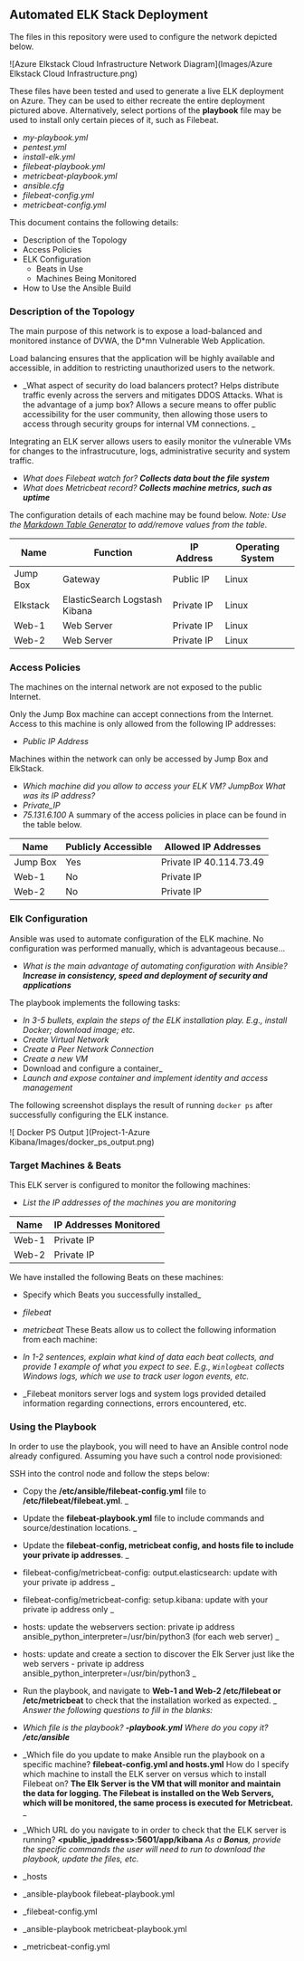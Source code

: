 ## Automated ELK Stack Deployment

The files in this repository were used to configure the network depicted below.

![Azure Elkstack Cloud Infrastructure Network Diagram](Images/Azure Elkstack Cloud Infrastructure.png)

These files have been tested and used to generate a live ELK deployment on Azure. They can be used to either recreate the entire deployment pictured above. Alternatively, select portions of the **playbook** file may be used to install only certain pieces of it, such as Filebeat.

  - _my-playbook.yml_
  - _pentest.yml_
  - _install-elk.yml_
  - _filebeat-playbook.yml_
  - _metricbeat-playbook.yml_
  - _ansible.cfg_
  - _filebeat-config.yml_
  - _metricbeat-config.yml_
  

This document contains the following details:
- Description of the Topology
- Access Policies
- ELK Configuration
  - Beats in Use
  - Machines Being Monitored
- How to Use the Ansible Build


### Description of the Topology

The main purpose of this network is to expose a load-balanced and monitored instance of DVWA, the D*mn Vulnerable Web Application.

Load balancing ensures that the application will be highly available and accessible, in addition to restricting unauthorized users to the network.
- _What aspect of security do load balancers protect? Helps distribute traffic evenly across the servers and mitigates DDOS Attacks.  What is the advantage of a jump box? Allows a secure means to offer public accessibility for the user community, then allowing those users to access through security groups for internal VM connections. _

Integrating an ELK server allows users to easily monitor the vulnerable VMs for changes to the infrastrucuture, logs, administrative security and system traffic.
- _What does Filebeat watch for? **Collects data bout the file system**_
- _What does Metricbeat record? **Collects machine metrics, such as uptime**_

The configuration details of each machine may be found below.
_Note: Use the [Markdown Table Generator](http://www.tablesgenerator.com/markdown_tables) to add/remove values from the table_.

| Name        | Function                                      | IP Address | Operating System |
|-------------|--------------------------------------|--------------|-----------------------|
| Jump Box | Gateway                                      | Public IP    | Linux                       |
| Elkstack    |  ElasticSearch Logstash Kibana |  Private IP  | Linux                       |
| Web-1       |  Web Server                                 | Private IP   | Linux                      |
| Web-2       |  Web Server                                 | Private IP   | Linux                      |

### Access Policies

The machines on the internal network are not exposed to the public Internet. 

Only the Jump Box machine can accept connections from the Internet. Access to this machine is only allowed from the following IP addresses:
- _Public IP Address_


Machines within the network can only be accessed by Jump Box and ElkStack.
- _Which machine did you allow to access your ELK VM? JumpBox What was its IP address?_
- _Private_IP_
- _75.131.6.100_
A summary of the access policies in place can be found in the table below.

| Name        | Publicly Accessible | Allowed IP Addresses     |
|-------------|------------------------|-----------------------------|
| Jump Box | Yes                           | Private IP  40.114.73.49 |
| Web-1       |  No                           |  Private IP                       |
| Web-2       |  No                           |   Private IP                      |

### Elk Configuration

Ansible was used to automate configuration of the ELK machine. No configuration was performed manually, which is advantageous because...
- _What is the main advantage of automating configuration with Ansible? **Increase in consistency, speed and deployment of security and applications**_

The playbook implements the following tasks:
- _In 3-5 bullets, explain the steps of the ELK installation play. E.g., install Docker; download image; etc._
- _Create Virtual Network_
- _Create a Peer Network Connection_
- _Create a new VM_
- Download and configure a container_
- _Launch and expose container and implement identity and access management_

The following screenshot displays the result of running `docker ps` after successfully configuring the ELK instance.

![ Docker PS Output ](Project-1-Azure Kibana/Images/docker_ps_output.png)

### Target Machines & Beats
This ELK server is configured to monitor the following machines:
- _List the IP addresses of the machines you are monitoring_

| Name     | IP Addresses Monitored |
|-----------|-----------------------------|
| Web-1    | Private IP                        |
| Web-2    | Private IP                        |


We have installed the following Beats on these machines:
- Specify which Beats you successfully installed_
- _filebeat_
- _metricbeat_
These Beats allow us to collect the following information from each machine:
- _In 1-2 sentences, explain what kind of data each beat collects, and provide 1 example of what you expect to see. E.g., `Winlogbeat` collects Windows logs, which we use to track user logon events, etc._

- _Filebeat monitors server logs and system logs provided detailed information regarding connections, errors encountered, etc.  

### Using the Playbook
In order to use the playbook, you will need to have an Ansible control node already configured. Assuming you have such a control node provisioned: 

SSH into the control node and follow the steps below:
- Copy the **/etc/ansible/filebeat-config.yml** file to **/etc/filebeat/filebeat.yml**. _
- Update the **filebeat-playbook.yml** file to include commands and source/destination locations. _
- Update the **filebeat-config, metricbeat config, and hosts file to include your private ip addresses**. _
- filebeat-config/metricbeat-config:  output.elasticsearch:  update with your private ip address _
- filebeat-config/metricbeat-config: setup.kibana: update with your private ip address only _
- hosts:  update the webservers section: private ip address ansible_python_interpreter=/usr/bin/python3 (for each web server) _
- hosts: update and create a section to discover the Elk Server just like the web servers - private ip address ansible_python_interpreter=/usr/bin/python3 _
- Run the playbook, and navigate to **Web-1 and Web-2 /etc/filebeat or /etc/metricbeat** to check that the installation worked as expected. _
_Answer the following questions to fill in the blanks:_
- _Which file is the playbook? **-playbook.yml** Where do you copy it? **/etc/ansible**_
- _Which file do you update to make Ansible run the playbook on a specific machine? **filebeat-config.yml and hosts.yml** How do I specify which machine to install the ELK server on versus which to install Filebeat on? **The Elk Server is the VM that will monitor and maintain the data for logging.  The Filebeat is installed on the Web Servers, which will be monitored, the same process is executed for Metricbeat.** _
- _Which URL do you navigate to in order to check that the ELK server is running? **<public_ipaddress>:5601/app/kibana**
_As a **Bonus**, provide the specific commands the user will need to run to download the playbook, update the files, etc._

- _hosts
- _ansible-playbook filebeat-playbook.yml
- _filebeat-config.yml
- _ansible-playbook metricbeat-playbook.yml
- _metricbeat-config.yml

